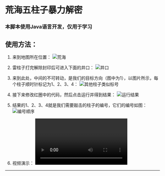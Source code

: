 # 荒海五柱子暴力解密 #
### 本脚本使用Java语言开发，仅用于学习 ###
## 使用方法： ##
1. 来到地图所在位置：
![荒海](./READMI/map1.jpg)

2. 雷柱子打完解除封印后可进入下面的井口：
    ![井口](./READMI/map2.png)

3. 来到此处，中间的不可转动，是我们的目标方向（图中为1），以图片所示，每个柱子顺时针标记为1、2、3、4：
    ![其他柱子类似标号](./READMI/map3.png)

4. 接下来修改红圈中的代码，然后点击运行并得到结果：
    ![运行结果](./READMI/code.png)

5. 结果的1、2、3、4就是我们需要敲击的柱子的编号，它们的编号如图：
    ![编号顺序](./READMI/map4.png)

6. 视频演示：
<video url="./READMI/sosa.mp4">视频不可用<video>
---
